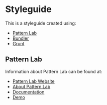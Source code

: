 # Styleguide

This is a styleguide created using:
- [Pattern Lab](http://patternlab.io/)
- [Bundler](http://bundler.io/)
- [Grunt](http://gruntjs.com/)

## Pattern Lab

Information about Pattern Lab can be found at:

- [Pattern Lab Website](http://patternlab.io/)
- [About Pattern Lab](http://patternlab.io/about.html)
- [Documentation](http://patternlab.io/docs/index.html)
- [Demo](http://demo.patternlab.io/)



